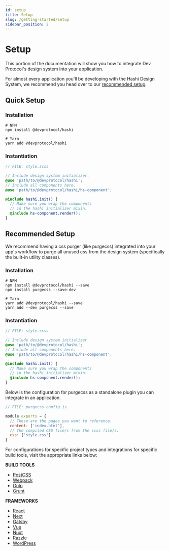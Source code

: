 ```yaml
---
id: setup
title: Setup
slug: /getting-started/setup
sidebar_position: 2
---
```

# Setup
This portion of the documentation will show you how to integrate Dev Protocol's design system into your application.

For almost every application you'll be developing with the Hashi Design System, we recommend you head over to our [recommended setup](#recommended-setup).

## Quick Setup
### Installation
```shell
# NPM
npm install @devprotocol/hashi

# Yarn
yarn add @devprotocol/hashi
```

### Instantiation
```scss
// FILE: style.scss

// Include design system initializer.
@use 'path/to/@devprotocol/hashi';
// Include all components here.
@use 'path/to/@devprotocol/hashi/hs-component';

@include hashi.init() {
  // Make sure you wrap the components 
  // in the hashi initializer mixin.
  @include hs-component.render();
}
```

## Recommended Setup
We recommend having a css purger (like purgecss) integrated into your app's workflow to purge all unused css from the design system (specifically the built-in utility classes).

### Installation
```shell
# NPM
npm install @devprotocol/hashi --save
npm install purgecss --save-dev

# Yarn
yarn add @devprotocol/hashi --save
yarn add --dev purgecss --save
```

### Instantiation
```scss
// FILE: style.scss

// Include design system initializer.
@use 'path/to/@devprotocol/hashi';
// Include all components here.
@use 'path/to/@devprotocol/hashi/hs-component';

@include hashi.init() {
  // Make sure you wrap the components 
  // in the hashi initializer mixin.
  @include hs-component.render();
}
```
Below is the configuration for purgecss as a standalone plugin you can integrate in an application.
```javascript
// FILE: purgecss.config.js

module.exports = {
  // These are the pages you want to reference.
  content: ['index.html'],
  // The compiled CSS file/s from the scss file/s.
  css: ['style.css']
}
```
For configurations for specific project types and integrations for specific build tools, visit the appropriate links below:

**BUILD TOOLS**
- [PostCSS](https://purgecss.com/plugins/postcss.html)
- [Webpack](https://purgecss.com/plugins/webpack.html)
- [Gulp](https://purgecss.com/plugins/gulp.html)
- [Grunt](https://purgecss.com/plugins/grunt.html)

**FRAMEWORKS**
- [React](https://purgecss.com/guides/react.html)
- [Next](https://purgecss.com/guides/next.html)
- [Gatsby](https://purgecss.com/guides/gatsby.html)
- [Vue](https://purgecss.com/guides/vue.html)
- [Nuxt](https://purgecss.com/guides/nuxt.html)
- [Razzle](https://purgecss.com/guides/razzle.html)
- [WordPress](https://purgecss.com/guides/wordpress.html)